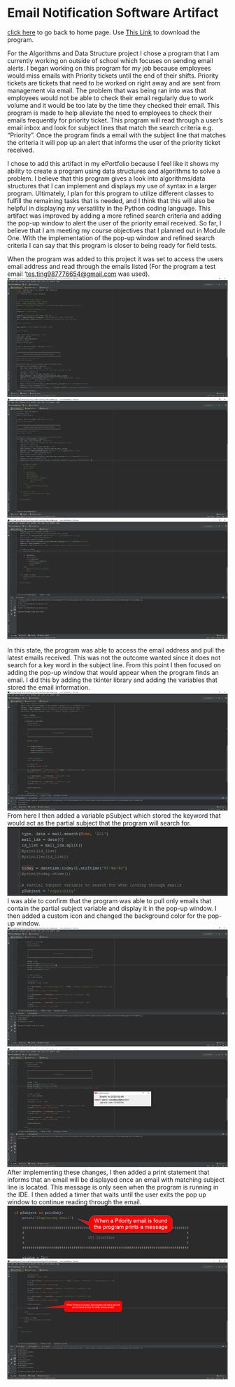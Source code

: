# Email Notification Software Artifact

[click here](https://joeyf12.github.io/) to go back to home page. Use [This Link](EmailNotificationUpdated.zip) to download the program.

For the Algorithms and Data Structure project I chose a program that I am currently working on outside of school which focuses on sending email alerts. I began working on this program for my job because employees would miss emails with Priority tickets until the end of their shifts. Priority tickets are tickets that need to be worked on right away and are sent from management via email. The problem that was being ran into was that employees would not be able to check their email regularly due to work volume and it would be too late by the time they checked their email. This program is made to help alleviate the need to employees to check their emails frequently for priority ticket. This program will read through a user’s email inbox and look for subject lines that match the search criteria e.g. “Priority”. Once the program finds a email with the subject line that matches the criteria it will pop up an alert that informs the user of the priority ticket received. 

I chose to add this artifact in my ePortfolio because I feel like it shows my ability to create a program using data structures and algorithms to solve a problem. I believe that this program gives a look into algorithms/data structures that I can implement and displays my use of syntax in a larger program. Ultimately, I plan for this program to utilize different classes to fulfill the remaining tasks that is needed, and I think that this will also be helpful in displaying my versatility in the Python coding language. This artifact was improved by adding a more refined search criteria and adding the pop-up window to alert the user of the priority email received. So far, I believe that I am meeting my course objectives that I planned out in Module One. With the implementation of the pop-up window and refined search criteria I can say that this program is closer to being ready for field tests.

When the program was added to this project it was set to access the users email address and read through the emails listed (For the program a test email ‘tes.ting987776654@gmail.com was used).
<img src="Picture1.png">
<img src="Picture2.png">
<img src="Picture3.png">

In this state, the program was able to access the email address and pull the latest emails received. This was not the outcome wanted since it does not search for a key word in the subject line. From this point I then focused on adding the pop-up window that would appear when the program finds an email. I did this by adding the tkinter library and adding the variables that stored the email information.
<img src="Picture4.png">
From here I then added a variable pSubject which stored the keyword that would act as the partial subject that the program will search for.
<img src="Picture5.png">
I was able to confirm that the program was able to pull only emails that contain the partial subject variable and display it in the pop-up window. I then added a custom icon and changed the background color for the pop-up window.
<img src="Picture7.png">
<img src="Picture8.png">
After implementing these changes, I then added a print statement that informs that an email will be displayed once an email with matching subject line is located. This message is only seen when the program is running in the IDE. I then added a timer that waits until the user exits the pop up window to continue reading through the email. 
<img src="Picture10.png">
<img src="image.png">
